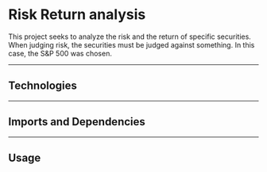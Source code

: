 # Risk Return analysis

This project seeks to analyze the risk and the return of specific securities. When judging risk, the securities must be judged against something. In this case, the S&P 500 was chosen. 

---

## Technologies


---

## Imports and Dependencies 


---

## Usage

